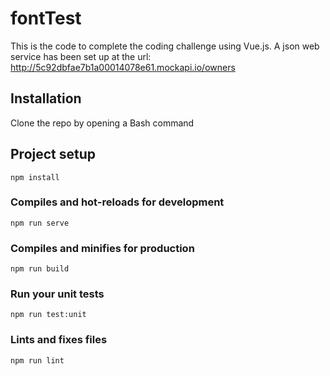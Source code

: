 # fontTest
This is the code to complete the coding challenge using Vue.js.
A json web service has been set up at the 
url: http://5c92dbfae7b1a00014078e61.mockapi.io/owners

## Installation

Clone the repo by opening a Bash command

## Project setup

```
npm install
```

### Compiles and hot-reloads for development

```
npm run serve
```

### Compiles and minifies for production

```
npm run build
```

### Run your unit tests
```
npm run test:unit
```

### Lints and fixes files
```
npm run lint
```

